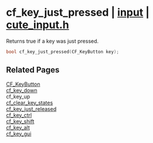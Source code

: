 # cf_key_just_pressed | [input](https://github.com/RandyGaul/cute_framework/blob/master/docs/input_readme.md) | [cute_input.h](https://github.com/RandyGaul/cute_framework/blob/master/include/cute_input.h)

Returns true if a key was just pressed.

```cpp
bool cf_key_just_pressed(CF_KeyButton key);
```

## Related Pages

[CF_KeyButton](https://github.com/RandyGaul/cute_framework/blob/master/docs/input/cf_keybutton.md)  
[cf_key_down](https://github.com/RandyGaul/cute_framework/blob/master/docs/input/cf_key_down.md)  
cf_key_up  
[cf_clear_key_states](https://github.com/RandyGaul/cute_framework/blob/master/docs/input/cf_clear_key_states.md)  
[cf_key_just_released](https://github.com/RandyGaul/cute_framework/blob/master/docs/input/cf_key_just_released.md)  
[cf_key_ctrl](https://github.com/RandyGaul/cute_framework/blob/master/docs/input/cf_key_ctrl.md)  
[cf_key_shift](https://github.com/RandyGaul/cute_framework/blob/master/docs/input/cf_key_shift.md)  
[cf_key_alt](https://github.com/RandyGaul/cute_framework/blob/master/docs/input/cf_key_alt.md)  
[cf_key_gui](https://github.com/RandyGaul/cute_framework/blob/master/docs/input/cf_key_gui.md)  
